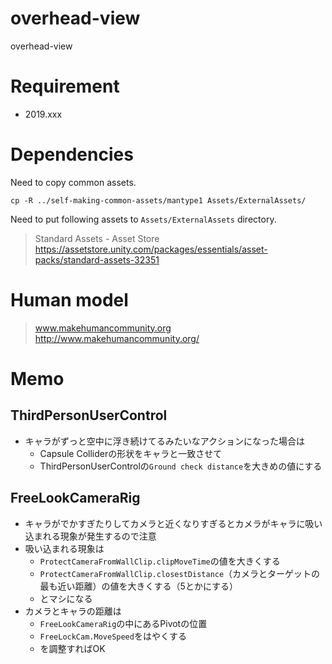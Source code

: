 # overhead-view

overhead-view

# Requirement

 - 2019.xxx

# Dependencies

Need to copy common assets.

```
cp -R ../self-making-common-assets/mantype1 Assets/ExternalAssets/
```

Need to put following assets to `Assets/ExternalAssets` directory.

> Standard Assets - Asset Store  
> https://assetstore.unity.com/packages/essentials/asset-packs/standard-assets-32351

# Human model

> www.makehumancommunity.org  
> http://www.makehumancommunity.org/

# Memo

## ThirdPersonUserControl

 - キャラがずっと空中に浮き続けてるみたいなアクションになった場合は
   - Capsule Colliderの形状をキャラと一致させて
   - ThirdPersonUserControlの`Ground check distance`を大きめの値にする
 

## FreeLookCameraRig

 - キャラがでかすぎたりしてカメラと近くなりすぎるとカメラがキャラに吸い込まれる現象が発生するので注意
 - 吸い込まれる現象は
   - `ProtectCameraFromWallClip.clipMoveTime`の値を大きくする
   - `ProtectCameraFromWallClip.closestDistance`（カメラとターゲットの最も近い距離）の値を大きくする（5とかにする）
   - とマシになる
 - カメラとキャラの距離は
   - `FreeLookCameraRig`の中にあるPivotの位置
   - `FreeLockCam.MoveSpeed`をはやくする
   - を調整すればOK
